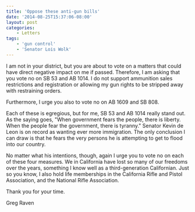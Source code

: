 ```yaml
---
title: 'Oppose these anti-gun bills'
date: '2014-08-25T15:37:06-08:00'
layout: post
categories:
    - Letters
tags:
    - 'gun control'
    - 'Senator Lois Wolk'
---
```


I am not in your district, but you are about to vote on a matters that could have direct negative impact on me if passed. Therefore, I am asking that you vote no on SB 53 and AB 1014. I do not support ammunition sales restrictions and registration or allowing my gun rights to be stripped away with restraining orders.

Furthermore, I urge you also to vote no on AB 1609 and SB 808.

Each of these is egregious, but for me, SB 53 and AB 1014 really stand out. As the saying goes, "When government fears the people, there is liberty. When the people fear the government, there is tyranny." Senator Kevin de Leon is on record as wanting ever more immigration. The only conclusion I can draw is that he fears the very persons he is attempting to get to flood into our country.

No matter what his intentions, though, again I urge you to vote no on each of these four measures. We in California have lost so many of our freedoms over the years, something I know well as a third-generation Californian. Just so you know, I also hold life memberships in the California Rifle and Pistol Association, and the National Rifle Association.

Thank you for your time.

Greg Raven